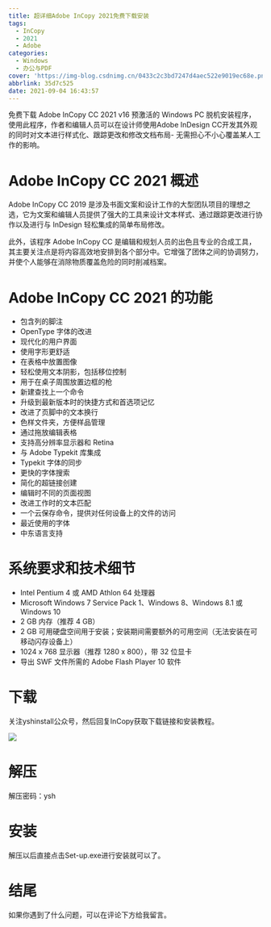```yaml
---
title: 超详细Adobe InCopy 2021免费下载安装
tags:
  - InCopy
  - 2021
  - Adobe
categories:
  - Windows
  - 办公与PDF
cover: 'https://img-blog.csdnimg.cn/0433c2c3bd7247d4aec522e9019ec68e.png'
abbrlink: 35d7c525
date: 2021-09-04 16:43:57
---
```


免费下载 Adob​​e InCopy CC 2021 v16 预激活的 Windows PC 脱机安装程序，使用此程序，作者和编辑人员可以在设计师使用Adobe InDesign CC开发其外观的同时对文本进行样式化、跟踪更改和修改文档布局- 无需担心不小心覆盖某人工作的影响。

# Adobe InCopy CC 2021 概述
Adobe InCopy CC 2019 是涉及书面文案和设计工作的大型团队项目的理想之选，它为文案和编辑人员提供了强大的工具来设计文本样式、通过跟踪更改进行协作以及进行与 InDesign 轻松集成的简单布局修改。

此外，该程序 Adob​​e InCopy CC 是编辑和规划人员的出色且专业的合成工具，其主要关注点是将内容高效地安排到各个部分中。它增强了团体之间的协调努力，并使个人能够在消除物质覆盖危险的同时削减档案。

# Adobe InCopy CC 2021 的功能
- 包含列的脚注
- OpenType 字体的改进
- 现代化的用户界面
- 使用字形更舒适
- 在表格中放置图像
- 轻松使用文本阴影，包括移位控制
- 用于在桌子周围放置边框的枪
- 新建查找上一个命令
- 升级到最新版本时的快捷方式和首选项记忆
- 改进了页脚中的文本换行
- 色样文件夹，方便样品管理
- 通过拖放编辑表格
- 支持高分辨率显示器和 Retina
- 与 Adob​​e Typekit 库集成
- Typekit 字体的同步
- 更快的字体搜索
- 简化的超链接创建
- 编辑时不同的页面视图
- 改进工作时的文本匹配
- 一个云保存命令，提供对任何设备上的文件的访问
- 最近使用的字体
- 中东语言支持

# 系统要求和技术细节
- Intel Pentium 4 或 AMD Athlon 64 处理器
- Microsoft Windows 7 Service Pack 1、Windows 8、Windows 8.1 或 Windows 10
- 2 GB 内存（推荐 4 GB）
- 2 GB 可用硬盘空间用于安装；安装期间需要额外的可用空间（无法安装在可移动闪存设备上）
- 1024 x 768 显示器（推荐 1280 x 800），带 32 位显卡
- 导出 SWF 文件所需的 Adob​​e Flash Player 10 软件

# 下载
关注yshinstall公众号，然后回复InCopy获取下载链接和安装教程。

![](https://img-blog.csdnimg.cn/f824f9d6c4ca40549a3d02de1938c17c.jpg#pic_center)

# 解压
解压密码：ysh

# 安装
解压以后直接点击Set-up.exe进行安装就可以了。

# 结尾
如果你遇到了什么问题，可以在评论下方给我留言。
